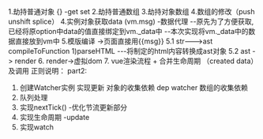 1.劫持普通对象 {} -get set
2.劫持普通数组
3.劫持对象数组
4.数组的修改（push unshift splice）
4.实例对象获取data (vm.msg) -数据代理
  --原先为了方便获取,已经将原option中data的值直接绑定到vm._data中
  --本次实现将vm._data中的数据直接放到vm中
5.模版编译 ->页面直接用{{msg}}
  5.1 str--->ast compileToFunction
    1)parseHTML ---将制定的html内容转换成ast对象
  5.2 ast -> render
6. render->虚拟dom
7. vue渲染流程 + 合并生命周期 （created data）及调用
正则说明：
part2:
1. 创建Watcher实例 实现更新 对象的收集依赖 dep watcher  数组的收集依赖
2. 队列处理
3. 实现nextTick() -优化节流更新部分
4. 实现生命周期 -update
5. 实现watch